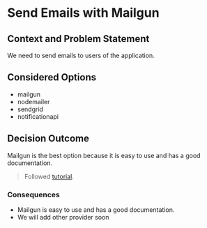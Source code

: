 # Send Emails with Mailgun

## Context and Problem Statement

We need to send emails to users of the application.

## Considered Options

- mailgun
- nodemailer
- sendgrid
- notificationapi

## Decision Outcome

Mailgun is the best option because it is easy to use and has a good documentation.

> Followed [tutorial](https://documentation.mailgun.com/docs/mailgun/sdk/nodejs_sdk/).

### Consequences

- Mailgun is easy to use and has a good documentation.
- We will add other provider soon
